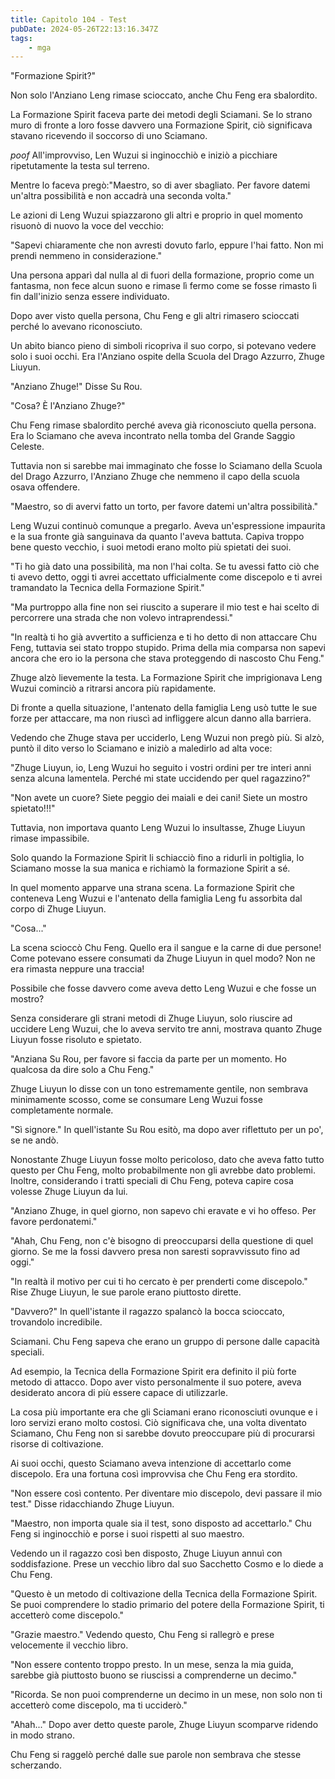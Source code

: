 ```yaml
---
title: Capitolo 104 - Test
pubDate: 2024-05-26T22:13:16.347Z
tags:
    - mga
---
```



"Formazione Spirit?"


Non solo l'Anziano Leng rimase scioccato, anche Chu Feng era sbalordito.


La Formazione Spirit faceva parte dei metodi degli Sciamani. Se lo strano muro di fronte a loro fosse davvero una Formazione Spirit, ciò significava stavano ricevendo il soccorso di uno Sciamano.


*poof* All'improvviso, Len Wuzui si inginocchiò e iniziò a picchiare ripetutamente la testa sul terreno.


Mentre lo faceva pregò:"Maestro, so di aver sbagliato. Per favore datemi un'altra possibilità e non accadrà una seconda volta."


Le azioni di Leng Wuzui spiazzarono gli altri e proprio in quel momento risuonò di nuovo la voce del vecchio:


"Sapevi chiaramente che non avresti dovuto farlo, eppure l'hai fatto. Non mi prendi nemmeno in considerazione."


Una persona apparì dal nulla al di fuori della formazione, proprio come un fantasma, non fece alcun suono e rimase lì fermo come se fosse rimasto lì fin dall'inizio senza essere individuato.


Dopo aver visto quella persona, Chu Feng e gli altri rimasero scioccati perché lo avevano riconosciuto.


Un abito bianco pieno di simboli ricopriva il suo corpo, si potevano vedere solo i suoi occhi. Era l'Anziano ospite della Scuola del Drago Azzurro, Zhuge Liuyun.


"Anziano Zhuge!" Disse Su Rou.


"Cosa? È l'Anziano Zhuge?"


Chu Feng rimase sbalordito perché aveva già riconosciuto quella persona. Era lo Sciamano che aveva incontrato nella tomba del Grande Saggio Celeste.


Tuttavia non si sarebbe mai immaginato che fosse lo Sciamano della Scuola del Drago Azzurro, l'Anziano Zhuge che nemmeno il capo della scuola osava offendere.


"Maestro, so di avervi fatto un torto, per favore datemi un'altra possibilità."


Leng Wuzui continuò comunque a pregarlo. Aveva un'espressione impaurita e la sua fronte già sanguinava da quanto l'aveva battuta. Capiva troppo bene questo vecchio, i suoi metodi erano molto più spietati dei suoi.


"Ti ho già dato una possibilità, ma non l'hai colta. Se tu avessi fatto ciò che ti avevo detto, oggi ti avrei accettato ufficialmente come discepolo e ti avrei tramandato la Tecnica della Formazione Spirit."


"Ma purtroppo alla fine non sei riuscito a superare il mio test e hai scelto di percorrere una strada che non volevo intraprendessi."


"In realtà ti ho già avvertito a sufficienza e ti ho detto di non attaccare Chu Feng, tuttavia sei stato troppo stupido. Prima della mia comparsa non sapevi ancora che ero io la persona che stava proteggendo di nascosto Chu Feng."


Zhuge alzò lievemente la testa. La Formazione Spirit che imprigionava Leng Wuzui cominciò a ritrarsi ancora più rapidamente.


Di fronte a quella situazione, l'antenato della famiglia Leng usò tutte le sue forze per attaccare, ma non riuscì ad infliggere alcun danno alla barriera.


Vedendo che Zhuge stava per ucciderlo, Leng Wuzui non pregò più. Si alzò, puntò il dito verso lo Sciamano e iniziò a maledirlo ad alta voce:


"Zhuge Liuyun, io, Leng Wuzui ho seguito i vostri ordini per tre interi anni senza alcuna lamentela. Perché mi state uccidendo per quel ragazzino?"


"Non avete un cuore? Siete peggio dei maiali e dei cani! Siete un mostro spietato!!!"


Tuttavia, non importava quanto Leng Wuzui lo insultasse, Zhuge Liuyun rimase impassibile.


Solo quando la Formazione Spirit li schiacciò fino a ridurli in poltiglia, lo Sciamano mosse la sua manica e richiamò la formazione Spirit a sé.


In quel momento apparve una strana scena. La formazione Spirit che conteneva Leng Wuzui e l'antenato della famiglia Leng fu assorbita dal corpo di Zhuge Liuyun.


"Cosa..."


La scena scioccò Chu Feng. Quello era il sangue e la carne di due persone! Come potevano essere consumati da Zhuge Liuyun in quel modo? Non ne era rimasta neppure una traccia!


Possibile che fosse davvero come aveva detto Leng Wuzui e che fosse un mostro?


Senza considerare gli strani metodi di Zhuge Liuyun, solo riuscire ad uccidere Leng Wuzui, che lo aveva servito tre anni, mostrava quanto Zhuge Liuyun fosse risoluto e spietato.


"Anziana Su Rou, per favore si faccia da parte per un momento. Ho qualcosa da dire solo a Chu Feng."


Zhuge Liuyun lo disse con un tono estremamente gentile, non sembrava minimamente scosso, come se consumare Leng Wuzui fosse completamente normale.


"Sì signore." In quell'istante Su Rou esitò, ma dopo aver riflettuto per un po', se ne andò.


Nonostante Zhuge Liuyun fosse molto pericoloso, dato che aveva fatto tutto questo per Chu Feng, molto probabilmente non gli avrebbe dato problemi. Inoltre, considerando i tratti speciali di Chu Feng, poteva capire cosa volesse Zhuge Liuyun da lui.


"Anziano Zhuge, in quel giorno, non sapevo chi eravate e vi ho offeso. Per favore perdonatemi."


"Ahah, Chu Feng, non c'è bisogno di preoccuparsi della questione di quel giorno. Se me la fossi davvero presa non saresti sopravvissuto fino ad oggi."


"In realtà il motivo per cui ti ho cercato è per prenderti come discepolo." Rise Zhuge Liuyun, le sue parole erano piuttosto dirette.


"Davvero?" In quell'istante il ragazzo spalancò la bocca scioccato, trovandolo incredibile.


Sciamani. Chu Feng sapeva che erano un gruppo di persone dalle capacità speciali.


Ad esempio, la Tecnica della Formazione Spirit era definito il più forte metodo di attacco. Dopo aver visto personalmente il suo potere, aveva desiderato ancora di più essere capace di utilizzarle.


La cosa più importante era che gli Sciamani erano riconosciuti ovunque e i loro servizi erano molto costosi. Ciò significava che, una volta diventato Sciamano, Chu Feng non si sarebbe dovuto preoccupare più di procurarsi risorse di coltivazione.


Ai suoi occhi, questo Sciamano aveva intenzione di accettarlo come discepolo. Era una fortuna così improvvisa che Chu Feng era stordito.


"Non essere così contento. Per diventare mio discepolo, devi passare il mio test." Disse ridacchiando Zhuge Liuyun.


"Maestro, non importa quale sia il test, sono disposto ad accettarlo." Chu Feng si inginocchiò e porse i suoi rispetti al suo maestro.


Vedendo un il ragazzo così ben disposto, Zhuge Liuyun annuì con soddisfazione. Prese un vecchio libro dal suo Sacchetto Cosmo e lo diede a Chu Feng.


"Questo è un metodo di coltivazione della Tecnica della Formazione Spirit. Se puoi comprendere lo stadio primario del potere della Formazione Spirit, ti accetterò come discepolo."


"Grazie maestro." Vedendo questo, Chu Feng si rallegrò e prese velocemente il vecchio libro.


"Non essere contento troppo presto. In un mese, senza la mia guida, sarebbe già piuttosto buono se riuscissi a comprenderne un decimo."


"Ricorda. Se non puoi comprenderne un decimo in un mese, non solo non ti accetterò come discepolo, ma ti ucciderò."


"Ahah..." Dopo aver detto queste parole, Zhuge Liuyun scomparve ridendo in modo strano.


Chu Feng si raggelò perché dalle sue parole non sembrava che stesse scherzando.





